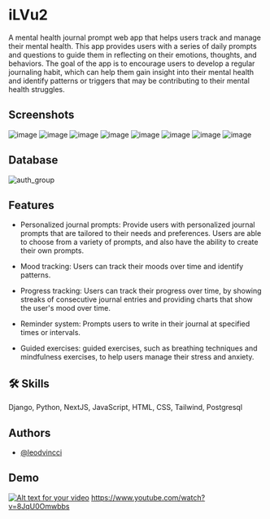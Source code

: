 
# iLVu2
A mental health journal prompt web app that helps users track and manage their mental health. This app provides users with a series of daily prompts and questions to guide them in reflecting on their emotions, thoughts, and behaviors. The goal of the app is to encourage users to develop a regular journaling habit, which can help them gain insight into their mental health and identify patterns or triggers that may be contributing to their mental health struggles.


## Screenshots

![image](https://user-images.githubusercontent.com/90817505/234482401-b6f68879-c3a9-4042-98ce-b70b99754ddd.png)
![image](https://user-images.githubusercontent.com/90817505/234750528-2c94b1ed-6ea6-4e1e-a901-efc4c163a3f2.png)
![image](https://user-images.githubusercontent.com/90817505/234750640-992fba1e-7fe5-4871-af13-1a15ad7f15ca.png)
![image](https://user-images.githubusercontent.com/90817505/234753858-1b17589d-9820-414c-85d5-6d5a98947fce.png)
![image](https://user-images.githubusercontent.com/90817505/234754245-11b47f18-6b3e-4162-ae28-da35461f92e3.png)
![image](https://user-images.githubusercontent.com/90817505/234750849-35d2acb9-c919-40d0-bf30-9ed83231f24a.png)
![image](https://user-images.githubusercontent.com/90817505/234750941-a8485047-885b-42cb-a8e4-1bc276da3e49.png)
![image](https://user-images.githubusercontent.com/90817505/234751244-7d8df7d8-b133-4e8e-afdc-d9622051eaae.png)

## Database
![auth_group](https://user-images.githubusercontent.com/90817505/235004285-a01331b7-0c6d-4416-b2de-67e45cf5ff56.png)



## Features

- Personalized journal prompts: Provide users with personalized journal prompts that are tailored to their needs and preferences. Users are able to choose from a variety of prompts, and also have the ability to create their own prompts.

- Mood tracking: Users can track their moods over time and identify patterns.

- Progress tracking: Users can track their progress over time, by showing streaks of consecutive journal entries and providing charts that show the user's mood over time.

- Reminder system: Prompts users to write in their journal at specified times or intervals.

- Guided exercises: guided exercises, such as breathing techniques and mindfulness exercises, to help users manage their stress and anxiety.

## 🛠 Skills
Django, Python, NextJS, JavaScript, HTML, CSS, Tailwind, Postgresql


## Authors

- [@leodvincci](https://www.github.com/leodvincci)


## Demo

[![Alt text for your video](https://img.youtube.com/vi/8JqU0Omwbbs/0.jpg)](https://www.youtube.com/watch?v=8JqU0Omwbbs)
https://www.youtube.com/watch?v=8JqU0Omwbbs

